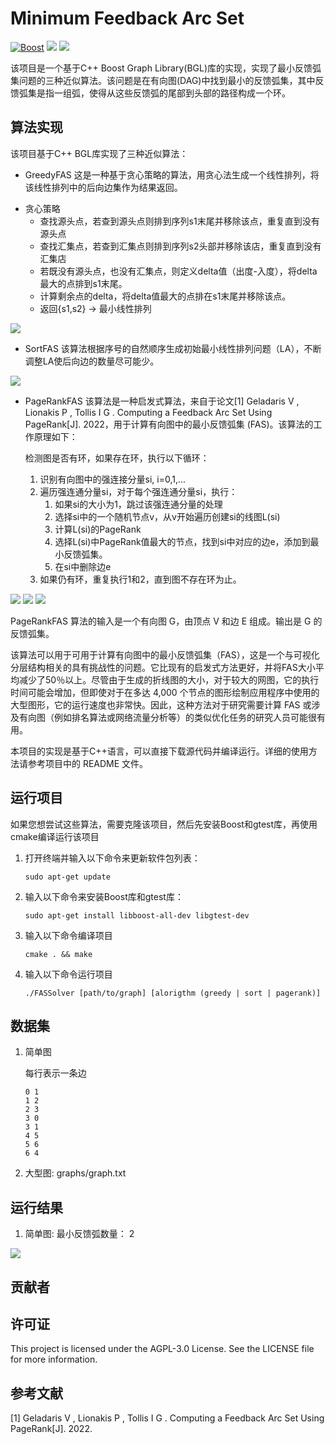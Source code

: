# Minimum Feedback Arc Set

[![Boost](https://img.shields.io/badge/Boost-1.81.0-brightgreen.svg)](https://www.boost.org/)
![](https://img.shields.io/badge/gtest-1.11.0--3-red.svg)
![](https://img.shields.io/badge/Version-0.1-orange.svg)

该项目是一个基于C++ Boost Graph Library(BGL)库的实现，实现了最小反馈弧集问题的三种近似算法。该问题是在有向图(DAG)中找到最小的反馈弧集，其中反馈弧集是指一组弧，使得从这些反馈弧的尾部到头部的路径构成一个环。

## 算法实现

该项目基于C++ BGL库实现了三种近似算法：

* GreedyFAS
这是一种基于贪心策略的算法，用贪心法生成一个线性排列，将该线性排列中的后向边集作为结果返回。

- 贪心策略
    - 查找源头点，若查到源头点则排到序列s1末尾并移除该点，重复直到没有源头点
    - 查找汇集点，若查到汇集点则排到序列s2头部并移除该店，重复直到没有汇集店
    - 若既没有源头点，也没有汇集点，则定义delta值（出度-入度），将delta最大的点排到s1末尾。
    - 计算剩余点的delta，将delta值最大的点排在s1末尾并移除该点。
    - 返回{s1,s2} -> 最小线性排列

![](images/GreedyFAS.png)

* SortFAS
该算法根据序号的自然顺序生成初始最小线性排列问题（LA），不断调整LA使后向边的数量尽可能少。

![](images/SortFAS.png)

* PageRankFAS
该算法是一种启发式算法，来自于论文[1] Geladaris V ,  Lionakis P ,  Tollis I G . Computing a Feedback Arc Set Using PageRank[J].  2022，用于计算有向图中的最小反馈弧集 (FAS)。该算法的工作原理如下：

   检测图是否有环，如果存在环，执行以下循环：
   1. 识别有向图中的强连接分量si, i=0,1,...
   2. 遍历强连通分量si，对于每个强连通分量si，执行：
      1. 如果si的大小为1，跳过该强连通分量的处理
      2. 选择si中的一个随机节点v，从v开始遍历创建si的线图L(si)
      3. 计算L(si)的PageRank
      4. 选择L(si)中PageRank值最大的节点，找到si中对应的边e，添加到最小反馈弧集。
      5. 在si中删除边e
   3. 如果仍有环，重复执行1和2，直到图不存在环为止。


![](images/LineGraph.png)
![](images/PageRank.png)
![](images/PageRankFAS.png)

PageRankFAS 算法的输入是一个有向图 G，由顶点 V 和边 E 组成。输出是 G 的反馈弧集。

该算法可以用于可用于计算有向图中的最小反馈弧集（FAS），这是一个与可视化分层结构相关的具有挑战性的问题。它比现有的启发式方法更好，并将FAS大小平均减少了50％以上。尽管由于生成的折线图的大小，对于较大的网图，它的执行时间可能会增加，但即使对于在多达 4,000 个节点的图形绘制应用程序中使用的大型图形，它的运行速度也非常快。因此，这种方法对于研究需要计算 FAS 或涉及有向图（例如排名算法或网络流量分析等）的类似优化任务的研究人员可能很有用。

本项目的实现是基于C++语言，可以直接下载源代码并编译运行。详细的使用方法请参考项目中的 README 文件。

## 运行项目

如果您想尝试这些算法，需要克隆该项目，然后先安装Boost和gtest库，再使用cmake编译运行该项目

1. 打开终端并输入以下命令来更新软件包列表：

   ```
   sudo apt-get update
   ```

2. 输入以下命令来安装Boost库和gtest库：

   ```
   sudo apt-get install libboost-all-dev libgtest-dev
   ```

3. 输入以下命令编译项目

   ```
   cmake . && make
   ```

4. 输入以下命令运行项目

   ```
   ./FASSolver [path/to/graph] [alorigthm (greedy | sort | pagerank)]
   ```

## 数据集

1. 简单图

   每行表示一条边

   ```
   0 1
   1 2
   2 3
   3 0
   3 1
   4 5
   5 6
   6 4
   ```

2. 大型图: graphs/graph.txt

## 运行结果

1. 简单图: 最小反馈弧数量： 2

![](result/graph.png)

## 贡献者


## 许可证

This project is licensed under the AGPL-3.0 License. See the LICENSE file for more information.

## 参考文献

[1] Geladaris V ,  Lionakis P ,  Tollis I G . Computing a Feedback Arc Set Using PageRank[J].  2022.
